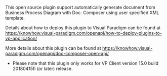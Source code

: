 This open source plugin support automatically generate document from Business Process Diagram with Doc. Composer using user specified XML template.

Details about how to deploy this plugin to Visual Paradigm can be found at https://knowhow.visual-paradigm.com/openapi/how-to-deploy-plugins-to-vp-application/

More details about this plugin can be found at https://knowhow.visual-paradigm.com/openapi/doc-composer-open-api/

* Please note that this plugin only works for VP Client version 15.0 build 20180415fi (or later) release. 
